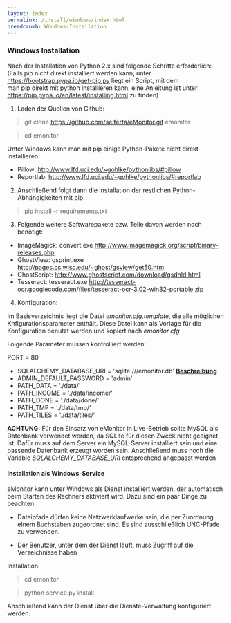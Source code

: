 ```yaml
---
layout: index
permalink: /install/windows/index.html
breadcrumb: Windows-Installation
---
```


### Windows Installation

Nach der Installation von Python 2.x sind folgende Schritte erforderlich:
(Falls pip nicht direkt installiert werden kann, unter https://bootstrap.pypa.io/get-pip.py liegt ein Script, mit dem  
man pip direkt mit python installieren kann, eine Anleitung ist unter https://pip.pypa.io/en/latest/installing.html zu 
finden)

1. Laden der Quellen von Github:

 > git clone https://github.com/seiferta/eMonitor.git emonitor
 
 > cd emonitor

Unter Windows kann man mit pip einige Python-Pakete nicht direkt installieren:

- Pillow: http://www.lfd.uci.edu/~gohlke/pythonlibs/#pillow
- Reportlab: http://www.lfd.uci.edu/~gohlke/pythonlibs/#reportlab

2. Anschließend folgt dann die Installation der restlichen Python-Abhängigkeiten mit pip:

 > pip install -r requirements.txt

3. Folgende weitere Softwarepakete bzw. Teile davon werden noch benötigt:
- ImageMagick: convert.exe http://www.imagemagick.org/script/binary-releases.php
- GhostView: gsprint.exe http://pages.cs.wisc.edu/~ghost/gsview/get50.htm
- GhostScript: http://www.ghostscript.com/download/gsdnld.html
- Tesseract: tesseract.exe http://tesseract-ocr.googlecode.com/files/tesseract-ocr-3.02-win32-portable.zip

4. Konfiguration:

Im Basisverzeichnis liegt die Datei *emonitor.cfg.template*, die alle möglichen Knfigurationsparameter enthält. Diese 
Datei kann als Vorlage für die Konfiguration benutzt werden und kopiert nach *emonitor.cfg*

Folgende Parameter müssen kontrolliert werden:

PORT = 80

- SQLALCHEMY_DATABASE_URI = 'sqlite:///emonitor.db' [**Beschreibung**][1]
- ADMIN_DEFAULT_PASSWORD = 'admin'
- PATH_DATA = './data/'
- PATH_INCOME = './data/income/'
- PATH_DONE = './data/done/'
- PATH_TMP = './data/tmp/'
- PATH_TILES = './data/tiles/'

**ACHTUNG:**
Für den Einsatz von eMonitor in Live-Betrieb sollte MySQL als Datenbank verwendet werden, da SQLite für diesen Zweck 
nicht geeignet ist. Dafür muss auf dem Server ein MySQL-Server installiert sein und eine passende Datenbank erzeugt 
worden sein. Anschließend muss noch die Variable *SQLALCHEMY_DATABASE_URI* entsprechend angepasst werden


#### Installation als Windows-Service

eMonitor kann unter Windows als Dienst installiert werden, der automatisch beim Starten des Rechners aktiviert wird.
Dazu sind ein paar Dinge zu beachten:

* Dateipfade dürfen keine Netzwerklaufwerke sein, die per Zuordnung einem Buchstaben zugeordnet sind. Es sind
  ausschließlich UNC-Pfade zu verwenden.

* Der Benutzer, unter dem der Dienst läuft, muss Zugriff auf die Verzeichnisse haben

Installation:

 > cd emonitor
 
 > python service.py install

Anschließend kann der Dienst über die Dienste-Verwaltung konfiguriert werden.

[1]: /install/database